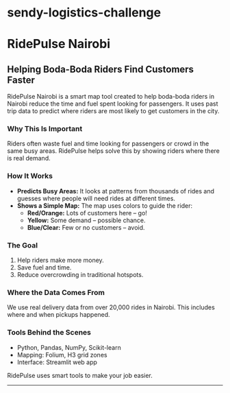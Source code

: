 # sendy-logistics-challenge

# RidePulse Nairobi

## Helping Boda-Boda Riders Find Customers Faster

RidePulse Nairobi is a smart map tool created to help boda-boda riders in Nairobi reduce the time and fuel spent looking for passengers. It uses past trip data to predict where riders are most likely to get customers in the city.

### Why This Is Important

Riders often waste fuel and time looking for passengers or crowd in the same busy areas. RidePulse helps solve this by showing riders where there is real demand.

### How It Works

- **Predicts Busy Areas:** It looks at patterns from thousands of rides and guesses where people will need rides at different times.
- **Shows a Simple Map:** The map uses colors to guide the rider:
  - **Red/Orange:** Lots of customers here – go!
  - **Yellow:** Some demand – possible chance.
  - **Blue/Clear:** Few or no customers – avoid.

### The Goal

1. Help riders make more money.
2. Save fuel and time.
3. Reduce overcrowding in traditional hotspots.

### Where the Data Comes From

We use real delivery data from over 20,000 rides in Nairobi. This includes where and when pickups happened.

### Tools Behind the Scenes

- Python, Pandas, NumPy, Scikit-learn
- Mapping: Folium, H3 grid zones
- Interface: Streamlit web app

RidePulse uses smart tools to make your job easier.

---
